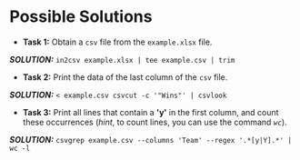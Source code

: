 # Possible Solutions
 
* **Task 1:** Obtain a `csv` file from the `example.xlsx` file.

___SOLUTION:___ `in2csv example.xlsx | tee example.csv | trim`

* **Task 2:** Print the data of the last column of the `csv` file.

___SOLUTION:___ `< example.csv csvcut -c '"Wins"' | csvlook`

* **Task 3:** Print all lines that contain a **'y'** in the first column, and count these occurrences (_hint_, to count lines, you can use the command _`wc`_).

___SOLUTION:___ `csvgrep example.csv --columns 'Team' --regex '.*[y|Y].*' | wc -l`